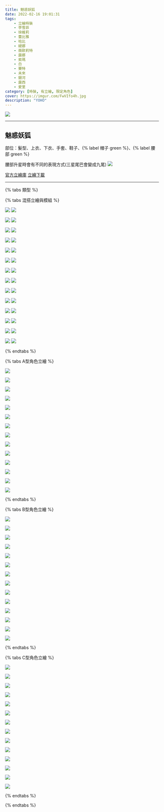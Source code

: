 ```yaml
---
title: 魅惑妖狐
date: 2022-02-16 19:01:31
tags:
    - 立繪時裝
    - 李雪菲
    - 徐維莉
    - 蕾比雅
    - 哈比
    - 緹娜
    - 薇歐莉特
    - 露娜
    - 索瑪
    - 白
    - 賽特
    - 未來
    - 銀河
    - 露西
    - 愛里
category: [時裝, 有立繪, 限定角色]
cover: https://imgur.com/FwVIfo4h.jpg
description: "YOHO"
---
```


![](https://ssl.nexon.com/s2/game/closers/2015/pds/047/1920x1080.jpg)

---
## 魅惑妖狐

部位：髮型、上衣、下衣、手套、鞋子、{% label 帽子 green %}、{% label 腰部 green %} 

腰部升星時會有不同的表現方式(三星尾巴會變成九尾)
[![](https://i.imgur.com/ic63JZyh.png)](https://i.imgur.com/ic63JZy.png)


[官方立繪庫](https://closers.nexon.com/Pds/FanSiteKit)
[立繪下載](https://closers.vod.nexoncdn.co.kr/site/fansitekit/Closers_FansiteKit_Yoho_230921_C3CEC41B6ECA7C5B.zip)

---

{% tabs 類型 %}

<!-- tab 混搭立繪與模組-->
{% tabs 混搭立繪與模組 %}
<!-- tab 李雪菲(Seulbi)-->
[![](https://i.imgur.com/yJnWnAqh.jpg)](https://i.imgur.com/yJnWnAq.jpg)
[![](https://i.imgur.com/eYFFNO8h.png)](https://i.imgur.com/eYFFNO8.png)
<!-- endtab -->
<!-- tab 徐維莉(Yuri)-->
[![](https://i.imgur.com/jOZusTth.jpg)](https://i.imgur.com/jOZusTt.jpg)
[![](https://i.imgur.com/nnmPNEVh.png)](https://i.imgur.com/nnmPNEV.png)
<!-- endtab -->
<!-- tab 蕾比雅(Levia)-->
[![](https://i.imgur.com/c8TRvCdh.jpg)](https://i.imgur.com/c8TRvCd.jpg)
[![](https://i.imgur.com/6dMzJtHh.png)](https://i.imgur.com/6dMzJtH.png)
<!-- endtab -->
<!-- tab 哈比(Harpy)-->
[![](https://i.imgur.com/gix1Xugh.jpg)](https://i.imgur.com/gix1Xug.jpg)
[![](https://i.imgur.com/K8mkDzVh.png)](https://i.imgur.com/K8mkDzV.png)
<!-- endtab -->
<!-- tab 緹娜(Tina)-->
[![](https://i.imgur.com/d2tiPCzh.jpg)](https://i.imgur.com/d2tiPCz.jpg)
[![](https://i.imgur.com/10e1Yzsh.png)](https://i.imgur.com/10e1Yzs.png)
<!-- endtab -->
<!-- tab 薇歐莉特(Violet)-->
[![](https://i.imgur.com/b49vfx7h.jpg)](https://i.imgur.com/b49vfx7.jpg)
[![](https://i.imgur.com/S80XttWh.png)](https://i.imgur.com/S80XttW.png)
<!-- endtab -->
<!-- tab 露娜(Luna)-->
[![](https://i.imgur.com/bkuOMjgh.jpg)](https://i.imgur.com/bkuOMjg.jpg)
[![](https://i.imgur.com/1nKTtGIh.png)](https://i.imgur.com/1nKTtGI.png)
<!-- endtab -->
<!-- tab 索瑪(Soma)-->
[![](https://i.imgur.com/R98GIhph.jpg)](https://i.imgur.com/R98GIhp.jpg)
[![](https://i.imgur.com/FC9sdqPh.png)](https://i.imgur.com/FC9sdqP.png)
<!-- endtab -->
<!-- tab 白(Bai)-->
[![](https://i.imgur.com/GUbdHGTh.jpg)](https://i.imgur.com/GUbdHGT.jpg)
[![](https://i.imgur.com/7gUCb2Uh.png)](https://i.imgur.com/7gUCb2U.png)
<!-- endtab -->
<!-- tab 賽特(Seth)-->
[![](https://i.imgur.com/nPXNUufh.jpg)](https://i.imgur.com/nPXNUuf.jpg)
[![](https://i.imgur.com/OZVAo1Uh.png)](https://i.imgur.com/OZVAo1U.png)
<!-- endtab -->
<!-- tab 未來(Mirae)-->
[![](https://i.imgur.com/QzYlo5bh.jpg)](https://i.imgur.com/QzYlo5b.jpg)
[![](https://i.imgur.com/Zsi7varh.png)](https://i.imgur.com/Zsi7var.png)
<!-- endtab -->
<!-- tab 銀河(Eunha)-->
[![](https://i.imgur.com/WKrVNUJh.jpg)](https://i.imgur.com/WKrVNUJ.jpg)
[![](https://i.imgur.com/GHV7Wpmh.png)](https://i.imgur.com/GHV7Wpm.png)
<!-- endtab -->
<!-- tab 露西(Lucy)-->
[![](https://i.imgur.com/ud5wljNh.jpg)](https://i.imgur.com/ud5wljN.jpg)
[![](https://i.imgur.com/ygZUIkLh.png)](https://i.imgur.com/ygZUIkL.png)
<!-- endtab -->
<!-- tab 愛里(Aeri)-->
[![](https://imgur.com/yKLLBn7h.jpg)](https://imgur.com/yKLLBn7.jpg)
[![](https://imgur.com/RGKykSzh.png)](https://imgur.com/RGKykSz.png)
<!-- endtab -->
{% endtabs %}
<!-- endtab -->

<!-- tab A型-->
{% tabs A型角色立繪 %}
<!-- tab 李雪菲(Seulbi)-->
[![](https://i.imgur.com/i6NzAQUh.jpg)](https://i.imgur.com/i6NzAQU.jpg)
<!-- endtab -->
<!-- tab 徐維莉(Yuri)-->
[![](https://i.imgur.com/kzHD8mwh.jpg)](https://i.imgur.com/kzHD8mw.jpg)
<!-- endtab -->
<!-- tab 蕾比雅(Levia)-->
[![](https://i.imgur.com/iExsRGbh.jpg)](https://i.imgur.com/iExsRGb.jpg)
<!-- endtab -->
<!-- tab 哈比(Harpy)-->
[![](https://i.imgur.com/EniNOaeh.jpg)](https://i.imgur.com/EniNOae.jpg)
<!-- endtab -->
<!-- tab 緹娜(Tina)-->
[![](https://i.imgur.com/GzC1nK6h.jpg)](https://i.imgur.com/GzC1nK6.jpg)
<!-- endtab -->
<!-- tab 薇歐莉特(Violet)-->
[![](https://i.imgur.com/fJeS9G9h.jpg)](https://i.imgur.com/fJeS9G9.jpg)
<!-- endtab -->
<!-- tab 露娜(Luna)-->
[![](https://i.imgur.com/Gf1ZMhYh.jpg)](https://i.imgur.com/Gf1ZMhY.jpg)
<!-- endtab -->
<!-- tab 索瑪(Soma)-->
[![](https://i.imgur.com/2zMIn8ch.jpg)](https://i.imgur.com/2zMIn8c.jpg)
<!-- endtab -->
<!-- tab 白(Bai)-->
[![](https://i.imgur.com/Ve24s0Hh.jpg)](https://i.imgur.com/Ve24s0H.jpg)
<!-- endtab -->
<!-- tab 賽特(Seth)-->
[![](https://i.imgur.com/JTBVPIZh.jpg)](https://i.imgur.com/JTBVPIZ.jpg)
<!-- endtab -->
<!-- tab 未來(Mirae)-->
[![](https://i.imgur.com/Y6jgbHJh.jpg)](https://i.imgur.com/Y6jgbHJ.jpg)
<!-- endtab -->
<!-- tab 銀河(Eunha)-->
[![](https://i.imgur.com/trZgNoUh.jpg)](https://i.imgur.com/trZgNoU.jpg)
<!-- endtab -->
<!-- tab 露西(Lucy)-->
[![](https://i.imgur.com/WYapy9Dh.jpg)](https://i.imgur.com/WYapy9D.jpg)
<!-- endtab -->
<!-- tab 愛里(Aeri)-->
[![](https://imgur.com/CCwDxDXh.jpg)](https://imgur.com/CCwDxDX.jpg)
<!-- endtab -->
{% endtabs %}
<!-- endtab -->

<!-- tab B型-->
{% tabs B型角色立繪 %}
<!-- tab 李雪菲(Seulbi)-->
[![](https://i.imgur.com/fuaXVnuh.jpg)](https://i.imgur.com/fuaXVnu.jpg)
<!-- endtab -->
<!-- tab 徐維莉(Yuri)-->
[![](https://i.imgur.com/1974eaoh.jpg)](https://i.imgur.com/1974eao.jpg)
<!-- endtab -->
<!-- tab 蕾比雅(Levia)-->
[![](https://i.imgur.com/pn48emSh.jpg)](https://i.imgur.com/pn48emS.jpg)
<!-- endtab -->
<!-- tab 哈比(Harpy)-->
[![](https://i.imgur.com/tTQ7cC9h.jpg)](https://i.imgur.com/tTQ7cC9.jpg)
<!-- endtab -->
<!-- tab 緹娜(Tina)-->
[![](https://i.imgur.com/M5IsXYHh.jpg)](https://i.imgur.com/M5IsXYH.jpg)
<!-- endtab -->
<!-- tab 薇歐莉特(Violet)-->
[![](https://i.imgur.com/kPBKIYkh.jpg)](https://i.imgur.com/kPBKIYk.jpg)
<!-- endtab -->
<!-- tab 露娜(Luna)-->
[![](https://i.imgur.com/WZaNE2Qh.jpg)](https://i.imgur.com/WZaNE2Q.jpg)
<!-- endtab -->
<!-- tab 索瑪(Soma)-->
[![](https://i.imgur.com/LcwTTwXh.jpg)](https://i.imgur.com/LcwTTwX.jpg)
<!-- endtab -->
<!-- tab 白(Bai)-->
[![](https://i.imgur.com/rrGmmE8h.jpg)](https://i.imgur.com/rrGmmE8.jpg)
<!-- endtab -->
<!-- tab 賽特(Seth)-->
[![](https://i.imgur.com/4RLjIubh.jpg)](https://i.imgur.com/4RLjIub.jpg)
<!-- endtab -->
<!-- tab 未來(Mirae)-->
[![](https://i.imgur.com/9eMWJ5Jh.jpg)](https://i.imgur.com/9eMWJ5J.jpg)
<!-- endtab -->
<!-- tab 銀河(Eunha)-->
[![](https://i.imgur.com/jjNiqhth.jpg)](https://i.imgur.com/jjNiqht.jpg)
<!-- endtab -->
<!-- tab 露西(Lucy)-->
[![](https://i.imgur.com/ePKrNC5h.jpg)](https://i.imgur.com/ePKrNC5.jpg)
<!-- endtab -->
<!-- tab 愛里(Aeri)-->
[![](https://imgur.com/s5cvOyth.jpg)](https://imgur.com/s5cvOyt.jpg)
<!-- endtab -->
{% endtabs %}
<!-- endtab -->

<!-- tab C型-->
{% tabs C型角色立繪 %}
<!-- tab 李雪菲(Seulbi)-->
[![](https://i.imgur.com/Ysn36aKh.jpg)](https://i.imgur.com/Ysn36aK.jpg)
<!-- endtab -->
<!-- tab 徐維莉(Yuri)-->
[![](https://i.imgur.com/fL4vYkLh.jpg)](https://i.imgur.com/fL4vYkL.jpg)
<!-- endtab -->
<!-- tab 蕾比雅(Levia)-->
[![](https://i.imgur.com/mWGTfvhh.jpg)](https://i.imgur.com/mWGTfvh.jpg)
<!-- endtab -->
<!-- tab 哈比(Harpy)-->
[![](https://i.imgur.com/nu0Bh1yh.jpg)](https://i.imgur.com/nu0Bh1y.jpg)
<!-- endtab -->
<!-- tab 緹娜(Tina)-->
[![](https://i.imgur.com/lcUEmZah.jpg)](https://i.imgur.com/lcUEmZa.jpg)
<!-- endtab -->
<!-- tab 薇歐莉特(Violet)-->
[![](https://i.imgur.com/iDiOWU2h.jpg)](https://i.imgur.com/iDiOWU2.jpg)
<!-- endtab -->
<!-- tab 露娜(Luna)-->
[![](https://i.imgur.com/CfvjGiOh.jpg)](https://i.imgur.com/CfvjGiO.jpg)
<!-- endtab -->
<!-- tab 索瑪(Soma)-->
[![](https://i.imgur.com/M4o3TB5h.jpg)](https://i.imgur.com/M4o3TB5.jpg)
<!-- endtab -->
<!-- tab 白(Bai)-->
[![](https://i.imgur.com/EL0j5GRh.jpg)](https://i.imgur.com/EL0j5GR.jpg)
<!-- endtab -->
<!-- tab 賽特(Seth)-->
[![](https://i.imgur.com/vSp7ftYh.jpg)](https://i.imgur.com/vSp7ftY.jpg)
<!-- endtab -->
<!-- tab 未來(Mirae)-->
[![](https://i.imgur.com/qXawRVmh.jpg)](https://i.imgur.com/qXawRVm.jpg)
<!-- endtab -->
<!-- tab 銀河(Eunha)-->
[![](https://i.imgur.com/PP4VLQXh.jpg)](https://i.imgur.com/PP4VLQX.jpg)
<!-- endtab -->
<!-- tab 露西(Lucy)-->
[![](https://i.imgur.com/yg7kbNSh.jpg)](https://i.imgur.com/yg7kbNS.jpg)
<!-- endtab -->
<!-- tab 愛里(Aeri)-->
[![](https://imgur.com/RyfJXLQh.jpg)](https://imgur.com/RyfJXLQ.jpg)
<!-- endtab -->
{% endtabs %}
<!-- endtab -->
{% endtabs %}

